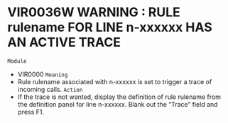 # VIR0036W WARNING : RULE rulename FOR LINE n-xxxxxx HAS AN ACTIVE TRACE
`Module`
- VIR0000
`Meaning`
- Rule rulename associated with n-xxxxxx is set to trigger a trace of incoming calls.
`Action`
- If the trace is not wanted, display the definition of rule rulename from the definition panel for line n-xxxxxx. Blank out the “Trace” field and press F1.
